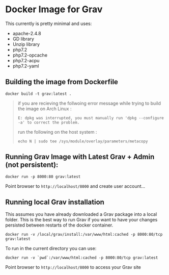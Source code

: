 # Docker Image for Grav

This currently is pretty minimal and uses:

* apache-2.4.8
* GD library
* Unzip library
* php7.2
* php7.2-opcache
* php7.2-acpu
* php7.2-yaml

## Building the image from Dockerfile

```console
docker build -t grav:latest .
```

> if you are recieving the follwoing error message while trying to build the image on Arch Linux :
> ```console
> E: dpkg was interrupted, you must manually run 'dpkg --configure -a' to correct the problem. 
> ```
> run the following on the host system : 
> ```console
> echo N | sudo tee /sys/module/overlay/parameters/metacopy
> ```

## Running Grav Image with Latest Grav + Admin (not persistent):

```console
docker run -p 8000:80 grav:latest
```

Point browser to `http://localhost/8000` and create user account...

## Running local Grav installation

This assumes you have already downloaded a Grav package into a local folder. This is the best way to run Grav if you want to have your changes persisted between restarts of the docker container.

```console
docker run -v /local/grav/install:/var/www/html:cached -p 8000:80/tcp grav:latest
```

To run in the current directory you can use:

```console
docker run -v `pwd`:/var/www/html:cached -p 8000:80/tcp grav:latest
```

Point browser to `http://localhost/8000` to access your Grav site
